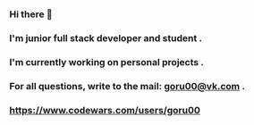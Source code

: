 ### Hi there 👋

### I'm junior full stack developer and student .

### I'm currently working on personal projects .

### For all questions, write to the mail: goru00@vk.com .

### https://www.codewars.com/users/goru00
<!--
**goru00/goru00** is a ✨ _special_ ✨ repository because its `README.md` (this file) appears on your GitHub profile.

Here are some ideas to get you started:

- 🔭 I’m currently working on ...
- 🌱 I’m currently learning ...
- 👯 I’m looking to collaborate on ...
- 🤔 I’m looking for help with ...
- 💬 Ask me about ...
- 📫 How to reach me: ...
- 😄 Pronouns: ...
- ⚡ Fun fact: ...
-->

